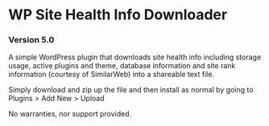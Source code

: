 # WP Site Health Info Downloader
### Version 5.0 

A simple WordPress plugin that downloads site health info including storage usage, active plugins and theme, database information and site rank information (courtesy of SimilarWeb) into a shareable text file.

Simply download and zip up the file and then install as normal by going to Plugins > Add New > Upload

No warranties, nor support provided.
